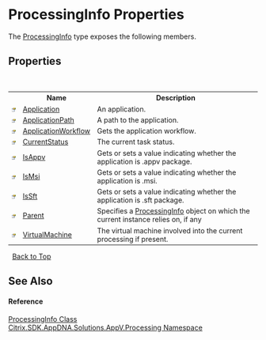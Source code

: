 # ProcessingInfo Properties
 

The <a href="T_Citrix_SDK_AppDNA_Solutions_AppV_Processing_ProcessingInfo">ProcessingInfo</a> type exposes the following members.


## Properties
&nbsp;<table><tr><th></th><th>Name</th><th>Description</th></tr><tr><td>![Public property](media/pubproperty.gif "Public property")</td><td><a href="P_Citrix_SDK_AppDNA_Solutions_AppV_Processing_ProcessingInfo_Application">Application</a></td><td>
An application.</td></tr><tr><td>![Public property](media/pubproperty.gif "Public property")</td><td><a href="P_Citrix_SDK_AppDNA_Solutions_AppV_Processing_ProcessingInfo_ApplicationPath">ApplicationPath</a></td><td>
A path to the application.</td></tr><tr><td>![Public property](media/pubproperty.gif "Public property")</td><td><a href="P_Citrix_SDK_AppDNA_Solutions_AppV_Processing_ProcessingInfo_ApplicationWorkflow">ApplicationWorkflow</a></td><td>
Gets the application workflow.</td></tr><tr><td>![Public property](media/pubproperty.gif "Public property")</td><td><a href="P_Citrix_SDK_AppDNA_Solutions_AppV_Processing_ProcessingInfo_CurrentStatus">CurrentStatus</a></td><td>
The current task status.</td></tr><tr><td>![Public property](media/pubproperty.gif "Public property")</td><td><a href="P_Citrix_SDK_AppDNA_Solutions_AppV_Processing_ProcessingInfo_IsAppv">IsAppv</a></td><td>
Gets or sets a value indicating whether the application is .appv package.</td></tr><tr><td>![Public property](media/pubproperty.gif "Public property")</td><td><a href="P_Citrix_SDK_AppDNA_Solutions_AppV_Processing_ProcessingInfo_IsMsi">IsMsi</a></td><td>
Gets or sets a value indicating whether the application is .msi.</td></tr><tr><td>![Public property](media/pubproperty.gif "Public property")</td><td><a href="P_Citrix_SDK_AppDNA_Solutions_AppV_Processing_ProcessingInfo_IsSft">IsSft</a></td><td>
Gets or sets a value indicating whether the application is .sft package.</td></tr><tr><td>![Public property](media/pubproperty.gif "Public property")</td><td><a href="P_Citrix_SDK_AppDNA_Solutions_AppV_Processing_ProcessingInfo_Parent">Parent</a></td><td>
Specifies a <a href="T_Citrix_SDK_AppDNA_Solutions_AppV_Processing_ProcessingInfo">ProcessingInfo</a> object on which the current instance relies on, if any</td></tr><tr><td>![Public property](media/pubproperty.gif "Public property")</td><td><a href="P_Citrix_SDK_AppDNA_Solutions_AppV_Processing_ProcessingInfo_VirtualMachine">VirtualMachine</a></td><td>
The virtual machine involved into the current processing if present.</td></tr></table>&nbsp;
<a href="#processinginfo-properties">Back to Top</a>

## See Also


#### Reference
<a href="T_Citrix_SDK_AppDNA_Solutions_AppV_Processing_ProcessingInfo">ProcessingInfo Class</a><br /><a href="N_Citrix_SDK_AppDNA_Solutions_AppV_Processing">Citrix.SDK.AppDNA.Solutions.AppV.Processing Namespace</a><br />